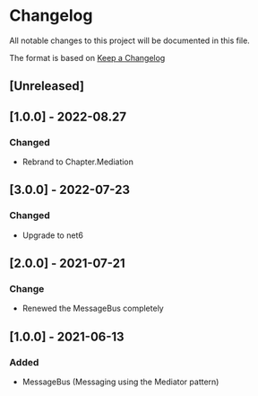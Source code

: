 # Changelog
All notable changes to this project will be documented in this file.

The format is based on [Keep a Changelog](https://keepachangelog.com/en/1.0.0/)

## [Unreleased]

## [1.0.0] - 2022-08.27
### Changed
* Rebrand to Chapter.Mediation

## [3.0.0] - 2022-07-23
### Changed
* Upgrade to net6

## [2.0.0] - 2021-07-21
### Change
* Renewed the MessageBus completely

## [1.0.0] - 2021-06-13
### Added
* MessageBus (Messaging using the Mediator pattern)
